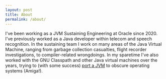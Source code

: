 ```yaml
---
layout: post
title: About
permalink: /about/
---
```


I've been working as a JVM Sustaining Engineering at Oracle since 2020. I've previously worked as a Java developer within telecom and speech recognition. In the sustaining team I work on many areas of the Java Virtual Machine, ranging from garbage collection casualties, flight recorder investigations, to compiler-related wrongdoings. In my sparetime I've also worked with the GNU Classpath and other Java virtual machines over the years, trying to (with some success) [port a JVM](https://jamiga2.blogspot.com) to obscure operating systems (Amiga!).
